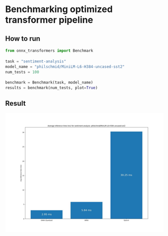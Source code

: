 # Benchmarking optimized transformer pipeline

## How to run
```python
from onnx_transformers import Benchmark

task = "sentiment-analysis"
model_name = "philschmid/MiniLM-L6-H384-uncased-sst2"
num_tests = 100

benchmark = Benchmark(task, model_name)
results = benchmark(num_tests, plot=True)
```

## Result
![Resulting plot](result.jpg "Resulting plot")
